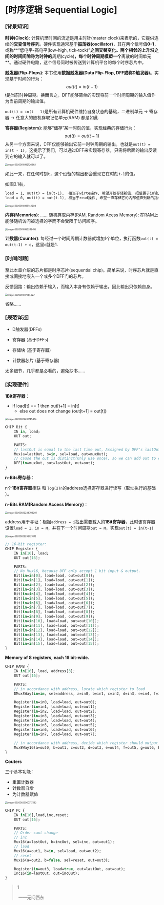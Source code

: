 # [时序逻辑 Sequential Logic]

### [背景知识]

**时钟(Clock)**: 计算机里时间的流逝是用主时针(master clock)来表示的，它提供连续的**交变信号序列**。硬件实现通常基于**振荡器(oscillator)**，其在两个信号值**0-1**，或称**“低电平-高电平(low-high, tick-tock)”**之间交替变化。两个相邻的上升沿之间的时间间隙称为时钟的**周期(cycle)**，每个时钟周期模塑一个**离散的时间单元**。通过硬件电路，这个信号同时被传送到计算机平台的每个时序芯片中。



**触发器(Flip-Flops)**: 本书使用**数据触发器(Data Flip-Flop, DFF或称D触发器)**。实现基于时间的行为：
$$
out(t) = in(t - 1)
$$
t是当前时钟周期。换而言之，DFF能够简单的实现将前一个时间周期的输入值作为当前周期的输出值。

`out(t) = in(t - 1)`是所有计算机硬件维持自身状态的基础，二进制单元 -> 寄存器 -> 任意大的随机存取记忆单元(RAM) 都是如此.



**寄存器(Registers)**: 能够“储存”某一时刻的值，实现经典的存储行为：
$$
out(t) = out(t - 1)
$$
从另一个方面来说，DFF仅能够输出它前一时钟周期的输出，也就是`out(t) = in(t - 1)`。这提示了我们，可以通过DFF来实现寄存器，只需将后面的输出反馈到它的输入就可以了。

<img src="C3-时序逻辑.assets/image-20200818162126362.png" alt="image-20200818162126362" style="zoom: 50%;" />

如此一来，在任何时刻`t`，这个设备的输出都会重现它在时刻`t-1`的值。

如图3.1右，

```html
load = 1, out(t) = in(t-1),  相当于wirte操作, 希望开始存储新值, 把值置于in输入口;
load = 0, out(t) = out(t-1), 相当于read操作, 希望一直存储它的内部值直到新的指令到来
```

<img src="C3-时序逻辑.assets/image-20200818163142204.png" alt="image-20200818163142204" style="zoom: 50%;" />



**内存(Memories)**: …… 随机存取内存(RAM, Random Acess Memory): 在RAM上能够随机访问被选择的字而不会受限于访问顺序。

<img src="C3-时序逻辑.assets/image-20200818163246416.png" alt="image-20200818163246416" style="zoom: 50%;" />

**计数器(Counter)**: 每经过一个时间周期计数器就增加1个单位，执行函数`out(t) = out(t-1) + c`，这里`c`就是1.



### [时间问题]

至此本章介绍的芯片都是时序芯片(sequential chip)。简单来说，时序芯片就是直接或间接地嵌入一个或多个DFF门的芯片。

反馈回路：输出依赖于输入，而输入本身有依赖于输出，因此输出只依赖自身。

<img src="C3-时序逻辑.assets/image-20200818171444271.png" alt="image-20200818171444271" style="zoom: 50%;" />

省略……



### [规范详述]

- D触发器(DFFs)

- 寄存器 (基于DFFs)

- 存储块 (基于寄存器)

- 计数器芯片 (基于寄存器)

 太多细节，几乎都是必看的，避免抄书……

### [实现硬件]

**1Bit寄存器**：

- If load[t] == 1 then out[t+1] = in[t]
  - else out does not change (out[t+1] = out[t])

<img src="C3-时序逻辑.assets/image-20200822231745454.png" alt="image-20200822231745454" style="zoom: 50%;" />

```haxe
CHIP Bit {
    IN in, load;
    OUT out;

    PARTS:
    // lastOut is equal to the last time out, Assigned by DFF's lastOut
    Mux(a=lastOut, b=in, sel=load, out=muxOut);
    // cause the out is distinct(Only use once), so we can add out to copy the out
    DFF(in=muxOut, out=lastOut, out=out);
}
```



**n-Bits寄存器**：

n个**1Bit寄存器**串联 和 `log(2)n`的address选择寄存器进行读写（取址执行的基础 ）。

**n-Bits RAM(Random Access Memory)**：

<img src="C3-时序逻辑.assets/image-20200822234706201.png" alt="image-20200822234706201" style="zoom: 50%;" />

address用于寻址：根据`address = i`找出需要载入的**1Bit寄存器**，此时该寄存器设置`load = 1，in = M`，并在下一个时间周期`out = M`，实现`out(t) = in(t-1)`

<img src="C3-时序逻辑.assets/image-20200822235721818.png" alt="image-20200822235721818" style="zoom:50%;" />

```haxe
// 16-bit register:
CHIP Register {
    IN in[16], load;
    OUT out[16];

    PARTS:
    // No Mux16, because DFF only accept 1 bit input & output.
    Bit(in=in[0], load=load, out=out[0]);
    Bit(in=in[1], load=load, out=out[1]);
    Bit(in=in[2], load=load, out=out[2]);
    Bit(in=in[3], load=load, out=out[3]);
    Bit(in=in[4], load=load, out=out[4]);
    Bit(in=in[5], load=load, out=out[5]);
    Bit(in=in[6], load=load, out=out[6]);
    Bit(in=in[7], load=load, out=out[7]);
    Bit(in=in[8], load=load, out=out[8]);
    Bit(in=in[9], load=load, out=out[9]);
    Bit(in=in[10], load=load, out=out[10]);
    Bit(in=in[11], load=load, out=out[11]);
    Bit(in=in[12], load=load, out=out[12]);
    Bit(in=in[13], load=load, out=out[13]);
    Bit(in=in[14], load=load, out=out[14]);
    Bit(in=in[15], load=load, out=out[15]);
}
```



**Memory of 8 registers, each 16 bit-wide.**

```haxe
CHIP RAM8 {
    IN in[16], load, address[3];
    OUT out[16];

    PARTS:
    // in accordance with address, locate which register to load
    DMux8Way(in=in, sel=address, a=in0, b=in1, c=in2, d=in3, e=in4, f=in5, g=in6, h=in7);

    Register(in=in0, load=load, out=out0);
    Register(in=in1, load=load, out=out1);
    Register(in=in2, load=load, out=out2);
    Register(in=in3, load=load, out=out3);
    Register(in=in4, load=load, out=out4);
    Register(in=in5, load=load, out=out5);
    Register(in=in6, load=load, out=out6);
    Register(in=in7, load=load, out=out7);
    
    // in accordance with address, decide which register should output
    Mux8Way16(a=out0, b=out1, c=out2, d=out3, e=out4, f=out5, g=out6, h=out7, sel=address, out=out);
}
```



**Couters**

三个基本功能：

- 重置计数器
- 计数器自增
- 为计数器赋值

<img src="C3-时序逻辑.assets/image-20200823000717282.png" alt="image-20200823000717282" style="zoom:50%;" />

```haxe
CHIP PC {
    IN in[16],load,inc,reset;
    OUT out[16];

    PARTS:
    // Order cant change
    // inc
    Mux16(a=lastOut, b=incOut, sel=inc, out=out1);
    // laod
    Mux16(a=out1, b=in, sel=load, out=out2);
    // reset
    Mux16(a=out2, b=false, sel=reset, out=out3);

    Register(in=out3, load=true, out=lastOut, out=out);
    Inc16(in=lastOut, out=incOut);
}
```

> 1
>
> ​                                              ——无问西东
